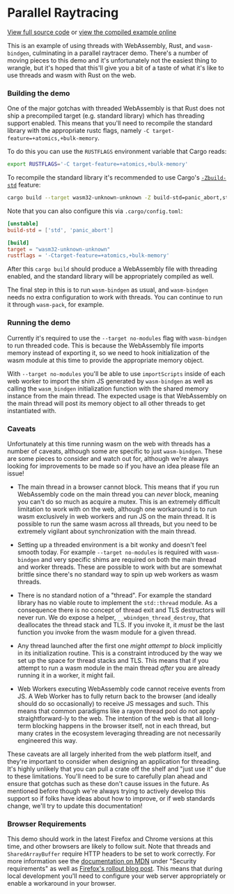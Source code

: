 # Parallel Raytracing

[View full source code][code] or [view the compiled example online][online]

[online]: https://wasm-bindgen.netlify.app/exbuild/raytrace-parallel/
[code]: https://github.com/rustwasm/wasm-bindgen/tree/master/examples/raytrace-parallel

This is an example of using threads with WebAssembly, Rust, and `wasm-bindgen`,
culminating in a parallel raytracer demo. There's a number of moving pieces to
this demo and it's unfortunately not the easiest thing to wrangle, but it's
hoped that this'll give you a bit of a taste of what it's like to use threads
and wasm with Rust on the web.

### Building the demo

One of the major gotchas with threaded WebAssembly is that Rust does not ship a
precompiled target (e.g. standard library) which has threading support enabled.
This means that you'll need to recompile the standard library with the
appropriate rustc flags, namely `-C target-feature=+atomics,+bulk-memory`.

To do this you can use the `RUSTFLAGS` environment variable that Cargo reads:

```sh
export RUSTFLAGS='-C target-feature=+atomics,+bulk-memory'
```

To recompile the standard library it's recommended to use Cargo's
[`-Zbuild-std`](https://doc.rust-lang.org/nightly/cargo/reference/unstable.html#build-std)
feature:

```sh
cargo build --target wasm32-unknown-unknown -Z build-std=panic_abort,std
```

Note that you can also configure this via `.cargo/config.toml`:

```toml
[unstable]
build-std = ['std', 'panic_abort']

[build]
target = "wasm32-unknown-unknown"
rustflags = '-Ctarget-feature=+atomics,+bulk-memory'
```

After this `cargo build` should produce a WebAssembly file with threading
enabled, and the standard library will be appropriately compiled as well.

The final step in this is to run `wasm-bindgen` as usual, and `wasm-bindgen`
needs no extra configuration to work with threads. You can continue to run it
through `wasm-pack`, for example.

### Running the demo

Currently it's required to use the `--target no-modules` flag with
`wasm-bindgen` to run threaded code. This is because the WebAssembly file
imports memory instead of exporting it, so we need to hook initialization of the
wasm module at this time to provide the appropriate memory object.

With `--target no-modules` you'll be able to use `importScripts` inside of each
web worker to import the shim JS generated by `wasm-bindgen` as well as calling
the `wasm_bindgen` initialization function with the shared memory instance from
the main thread. The expected usage is that WebAssembly on the main thread will
post its memory object to all other threads to get instantiated with.

### Caveats

Unfortunately at this time running wasm on the web with threads has a number of
caveats, although some are specific to just `wasm-bindgen`. These are some
pieces to consider and watch out for, although we're always looking for
improvements to be made so if you have an idea please file an issue!

* The main thread in a browser cannot block. This means that if you run
  WebAssembly code on the main thread you can *never* block, meaning you can't
  do so much as acquire a mutex. This is an extremely difficult limitation to
  work with on the web, although one workaround is to run wasm exclusively in
  web workers and run JS on the main thread. It is possible to run the same wasm
  across all threads, but you need to be extremely vigilant about
  synchronization with the main thread.

* Setting up a threaded environment is a bit wonky and doesn't feel smooth
  today. For example `--target no-modules` is required with `wasm-bindgen` and
  very specific shims are required on both the main thread and worker threads.
  These are possible to work with but are somewhat brittle since there's no
  standard way to spin up web workers as wasm threads.

* There is no standard notion of a "thread". For example the standard library
  has no viable route to implement the `std::thread` module. As a consequence
  there is no concept of thread exit and TLS destructors will never run.
  We do expose a helper, `__wbindgen_thread_destroy`, that deallocates
  the thread stack and TLS. If you invoke it, it *must* be the last function
  you invoke from the wasm module for a given thread.

* Any thread launched after the first one _might attempt to block_ implicitly
  in its initialization routine. This is a constraint introduced by the way
  we set up the space for thread stacks and TLS. This means that if you attempt
  to run a wasm module in the main thread _after_ you are already running it
  in a worker, it might fail.

* Web Workers executing WebAssembly code cannot receive events from JS. A Web
  Worker has to fully return back to the browser (and ideally should do so
  occasionally) to receive JS messages and such. This means that common
  paradigms like a rayon thread pool do not apply straightforward-ly to the web.
  The intention of the web is that all long-term blocking happens in the browser
  itself, not in each thread, but many crates in the ecosystem leveraging
  threading are not necessarily engineered this way.

These caveats are all largely inherited from the web platform itself, and
they're important to consider when designing an application for threading. It's
highly unlikely that you can pull a crate off the shelf and "just use it" due to
these limitations. You'll need to be sure to carefully plan ahead and ensure
that gotchas such as these don't cause issues in the future. As mentioned before
though we're always trying to actively develop this support so if folks have
ideas about how to improve, or if web standards change, we'll try to update this
documentation!

### Browser Requirements

This demo should work in the latest Firefox and Chrome versions at this time,
and other browsers are likely to follow suit. Note that threads and
`SharedArrayBuffer` require HTTP headers to be set to work correctly. For more
information see the [documentation on
MDN](https://developer.mozilla.org/en-US/docs/Web/JavaScript/Reference/Global_Objects/SharedArrayBuffer)
under "Security requirements" as well as [Firefox's rollout blog
post](https://hacks.mozilla.org/2020/07/safely-reviving-shared-memory/). This
means that during local development you'll need to configure your web server
appropriately or enable a workaround in your browser.
